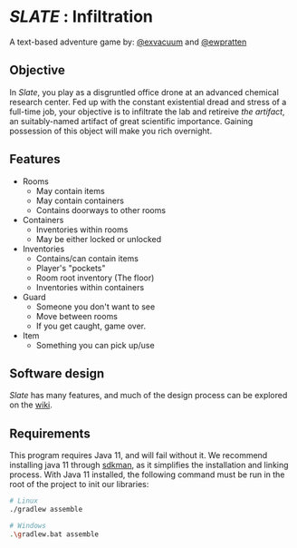 # *SLATE* : Infiltration
A text-based adventure game by: [@exvacuum](https://github.com/exvacuum) and [@ewpratten](https://github.com/ewpratten)

## Objective
In _Slate_, you play as a disgruntled office drone at an advanced chemical research center. Fed up with the constant existential dread and stress of a full-time job, your objective is to infiltrate the lab and retireive _the artifact_, an suitably-named artifact of great scientific importance. Gaining possession of this object will make you rich overnight.

## Features
 - Rooms
   - May contain items
   - May contain containers
   - Contains doorways to other rooms
 - Containers
   - Inventories within rooms
   - May be either locked or unlocked
 - Inventories
   - Contains/can contain items
   - Player's "pockets"
   - Room root inventory (The floor)
   - Inventories within containers
 - Guard
   - Someone you don't want to see
   - Move between rooms
   - If you get caught, game over.
 - Item
   - Something you can pick up/use

## Software design

_Slate_ has many features, and much of the design process can be explored on the [wiki](https://github.com/Java-prog-class-2019/slate/wiki).

## Requirements
This program requires Java 11, and will fail without it. We recommend installing java 11 through [sdkman](https://sdkman.io/), as it simplifies the installation and linking process. With Java 11 installed, the following command must be run in the root of the project to init our libraries:
```sh
# Linux
./gradlew assemble

# Windows
.\gradlew.bat assemble
```
